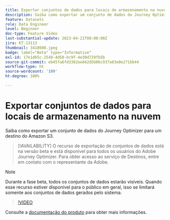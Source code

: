 ```yaml
---
title: Exportar conjuntos de dados para locais de armazenamento na nuvem (beta)
description: Saiba como exportar um conjunto de dados do Journey Optimizer para um destino do Amazon S3.
feature: Datasets
role: Data Engineer
level: Beginner
doc-type: Feature Video
last-substantial-update: 2023-04-21T00:00:00Z
jira: KT-13113
thumbnail: 3418688.jpeg
badge: label="Beta" type="Informative"
exl-id: 17e1d65c-2548-4d50-bc9f-4e30d729fb5b
source-git-commit: eb45fa6fd3382ee842d5b0bc937a83e0e271bb44
workflow-type: ht
source-wordcount: '109'
ht-degree: 100%

---
```


# Exportar conjuntos de dados para locais de armazenamento na nuvem

Saiba como exportar um conjunto de dados do Journey Optimizer para um destino do Amazon S3.

>[!AVAILABILITY]
>O recurso de exportação de conjuntos de dados está na versão beta e está disponível para todos os usuários do Adobe Journey Optimizer. Para obter acesso ao serviço de Destinos, entre em contato com o representante da Adobe.

>[!NOTE]
>Durante a fase beta, todos os conjuntos de dados estarão visíveis. Quando esse recurso estiver disponível para o público em geral, isso se limitará somente aos conjuntos de dados gerados pelo sistema.

>[!VIDEO](https://video.tv.adobe.com/v/3418688/?quality=12&learn=on)

Consulte a [documentação do produto](https://experienceleague.adobe.com/docs/journey-optimizer/using/data-management/datasets/export-datasets.html?lang=pt-BR) para obter mais informações.
